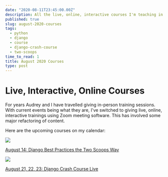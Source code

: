 ```yaml
---
date: "2020-08-11T23:45:00.00Z"
description: All the live, online, interactive courses I'm teaching in the month of August 2020.
published: true
slug: august-2020-courses
tags:
  - python
  - django
  - course  
  - django-crash-course
  - two-scoops
time_to_read: 1
title: August 2020 Courses
type: post
---
```



# Live, Interactive, Online Courses

For years Audrey and I have travelled giving in-person training sessions. With current events being what they are, I've switched to giving live, online, interactive trainings using Zoom meeting software. This has involved some major refactoring of content.

Here are the upcoming courses on my calendar:

[![](https://cdn.shopify.com/s/files/1/0304/6901/files/Django_Best_Practices_the_Two_Scoops_Way.png?v=1595531845)](https://events.eventzilla.net/e/django-best-practices-the-two-scoops-way-2138797976)

[August 14: Django Best Practices the Two Scoops Way](https://events.eventzilla.net/e/django-best-practices-the-two-scoops-way-2138797976)

[![](https://cdn.shopify.com/s/files/1/0304/6901/files/DCC_Banner_Logo_2.png?v=1595531869)](https://events.eventzilla.net/e/django-crash-course-online--august-2138797784)

[August 21, 22, 23: Django Crash Course Live](https://events.eventzilla.net/e/django-crash-course-online--august-2138797784)

